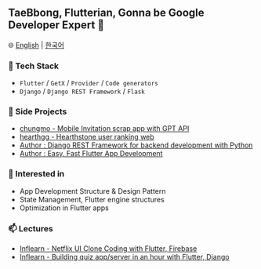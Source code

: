 ## TaeBbong, Flutterian, Gonna be Google Developer Expert 👋

🌐 [English](README.md) | [한국어](README.ko.md)

### 🔭 Tech Stack
- `Flutter` / `GetX` / `Provider` / `Code generators`
- `Django` / `Django REST Framework` / `Flask`


### 👯 Side Projects
- [chungmo - Mobile Invitation scrap app with GPT API](https://github.com/TaeBbong/chungmo-app)
- [hearthgg - Hearthstone user ranking web](https://github.com/TaeBbong/hearthgg)
- [Author : Django REST Framework for backend development with Python](http://www.yes24.com/Product/Goods/109337398)
- [Author : Easy, Fast Flutter App Development](http://www.yes24.com/Product/Goods/109020524)


### 🌱 Interested in
- App Development Structure & Design Pattern
- State Management, Flutter engine structures
- Optimization in Flutter apps


### 📫 Lectures
- [Inflearn - Netflix UI Clone Coding with Flutter, Firebase](https://www.inflearn.com/course/flutter-netflix-clone-app)
- [Inflearn - Building quiz app/server in an hour with Flutter, Django](https://www.inflearn.com/course/%ED%94%8C%EB%9F%AC%ED%84%B0-%EC%9E%A5%EA%B3%A0-%ED%80%B4%EC%A6%88%EC%95%B1-%EC%84%9C%EB%B2%84-%ED%92%80%EC%8A%A4%ED%83%9D)
